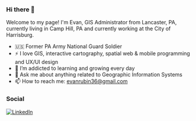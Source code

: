 ### Hi there 👋

Welcome to my page!
I'm Evan, GIS Administrator from  Lancaster, PA, currently living in Camp Hill, PA and currently working at the City of Harrisburg. 

- :us: Former PA Army National Guard Soldier
- :zap: I love GIS, interactive cartography, spatial web & mobile programming and UX/UI design
- 🌱 I’m addicted to learning and growing every day
- 💬 Ask me about anything related to Geographic Information Systems
- 📫 How to reach me: evanrubin36@gmail.com




<h3>Social</h3>
<p>
  <a href="https://www.linkedin.com/in/evan-rubin-40393079/" target="_blank"><img alt="LinkedIn" src="https://img.shields.io/badge/linkedin-%230077B5.svg?&style=for-the-badge&logo=linkedin&logoColor=white" /></a>
</p>
